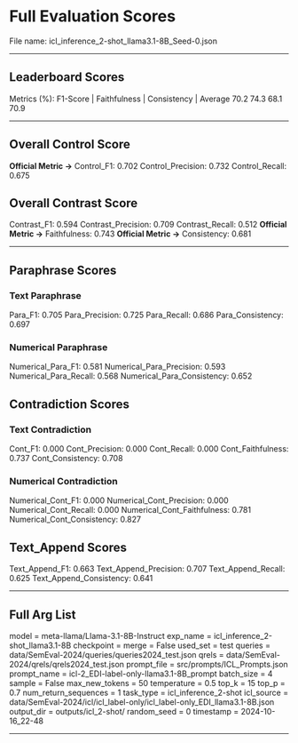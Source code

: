 # Full Evaluation Scores

File name: icl_inference_2-shot_llama3.1-8B_Seed-0.json


---

## Leaderboard Scores

Metrics (%): F1-Score | Faithfulness | Consistency | Average
                70.2        74.3          68.1        70.9

---

## Overall Control Score

**Official Metric ->** Control_F1: 0.702
Control_Precision: 0.732
Control_Recall: 0.675

## Overall Contrast Score

Contrast_F1: 0.594
Contrast_Precision: 0.709
Contrast_Recall: 0.512
**Official Metric ->** Faithfulness: 0.743
**Official Metric ->** Consistency: 0.681

---


## Paraphrase Scores


### Text Paraphrase

Para_F1: 0.705
Para_Precision: 0.725
Para_Recall: 0.686
Para_Consistency: 0.697


### Numerical Paraphrase

Numerical_Para_F1: 0.581
Numerical_Para_Precision: 0.593
Numerical_Para_Recall: 0.568
Numerical_Para_Consistency: 0.652


## Contradiction Scores


### Text Contradiction

Cont_F1: 0.000
Cont_Precision: 0.000
Cont_Recall: 0.000
Cont_Faithfulness: 0.737
Cont_Consistency: 0.708


### Numerical Contradiction

Numerical_Cont_F1: 0.000
Numerical_Cont_Precision: 0.000
Numerical_Cont_Recall: 0.000
Numerical_Cont_Faithfulness: 0.781
Numerical_Cont_Consistency: 0.827


## Text_Append Scores

Text_Append_F1: 0.663
Text_Append_Precision: 0.707
Text_Append_Recall: 0.625
Text_Append_Consistency: 0.641

---

## Full Arg List

model = meta-llama/Llama-3.1-8B-Instruct
exp_name = icl_inference_2-shot_llama3.1-8B
checkpoint = 
merge = False
used_set = test
queries = data/SemEval-2024/queries/queries2024_test.json
qrels = data/SemEval-2024/qrels/qrels2024_test.json
prompt_file = src/prompts/ICL_Prompts.json
prompt_name = icl-2_EDI-label-only-llama3.1-8B_prompt
batch_size = 4
sample = False
max_new_tokens = 50
temperature = 0.5
top_k = 15
top_p = 0.7
num_return_sequences = 1
task_type = icl_inference_2-shot
icl_source = data/SemEval-2024/icl/icl_label-only/icl_label-only_EDI_llama3.1-8B.json
output_dir = outputs/icl_2-shot/
random_seed = 0
timestamp = 2024-10-16_22-48

---

